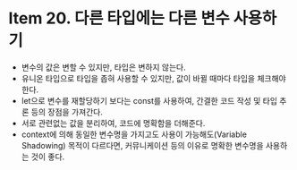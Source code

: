 # Item 20. 다른 타입에는 다른 변수 사용하기

* 변수의 값은 변할 수 있지만, 타입은 변하지 않는다.
* 유니온 타입으로 타입을 좁혀 사용할 수 있지만, 값이 바뀔 때마다 타입을 체크해야한다.
* let으로 변수를 재할당하기 보다는 const를 사용하여, 간결한 코드 작성 및 타입 추론 등의 장점을 가져간다.
* 서로 관련없는 값을 분리하여, 코드에 명확함을 더해준다.
* context에 의해 동일한 변수명을 가지고도 사용이 가능해도(Variable Shadowing) 목적이 다르다면, 커뮤니케이션 등의 이유로 명확한 변수명을 사용하는 것이 좋다.